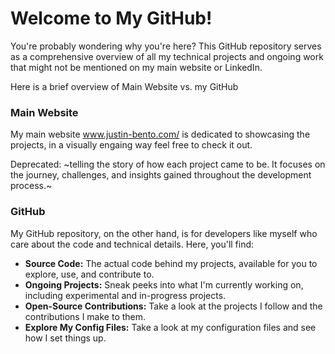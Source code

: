 # Welcome to My GitHub!

You're probably wondering why you're here? This GitHub repository serves as a comprehensive overview of all my technical projects and ongoing work that might not be mentioned on my main website or LinkedIn. 

Here is a brief overview of Main Website vs. my GitHub

### Main Website

My main website www.justin-bento.com/ is dedicated to showcasing the projects, in a visually engaing way feel free to check it out.  

Deprecated: ~telling the story of how each project came to be. It focuses on the journey, challenges, and insights gained throughout the development process.~ 


### GitHub

My GitHub repository, on the other hand, is for developers like myself who care about the code and technical details. Here, you'll find:
- **Source Code:** The actual code behind my projects, available for you to explore, use, and contribute to.
- **Ongoing Projects:** Sneak peeks into what I'm currently working on, including experimental and in-progress projects.
- **Open-Source Contributions:** Take a look at the projects I follow and the contributions I make to them.
- **Explore My Config Files:** Take a look at my configuration files and see how I set things up.
